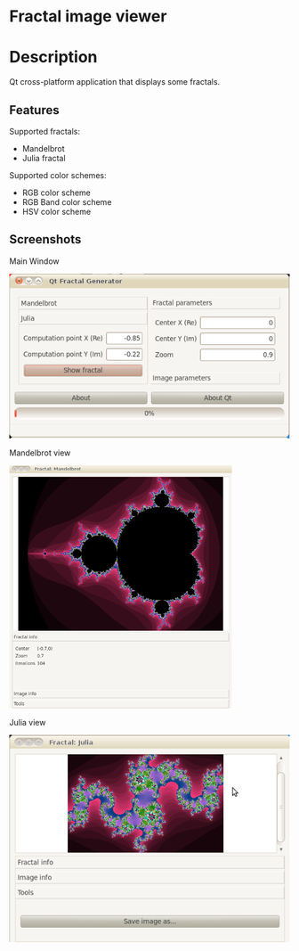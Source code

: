 # Fractal image viewer
# Description

Qt cross-platform application that displays some fractals.
## Features

Supported fractals:
* Mandelbrot
* Julia fractal 

Supported color schemes:

* RGB color scheme
* RGB Band color scheme
* HSV color scheme 

## Screenshots
Main Window

![Main Window](wiki-res/MainWindow.png)

Mandelbrot view

![Mandelbrot](wiki-res/FractalWindow-Mandelbrot.png)

Julia view

![Julia](wiki-res/FractalWindow-Julia.png)

